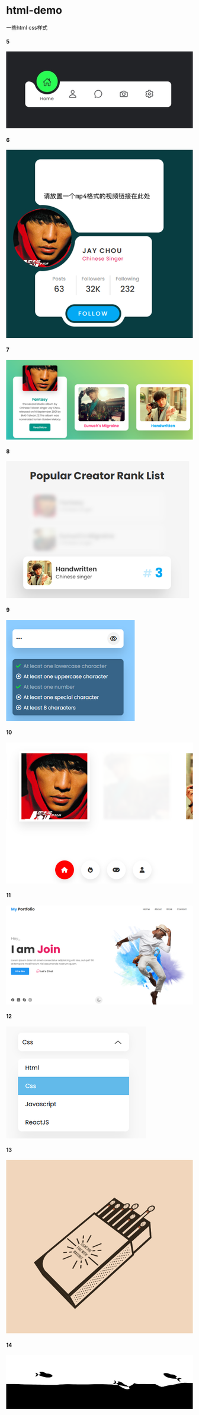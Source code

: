 # html-demo
一些html css样式

#### 5

<img src="./public/images/readme/image5.png">

#### 6
<img src="./public/images/readme/image6.png">


#### 7
<img src="./public/images/readme/image7.png">

#### 8
<img src="./public/images/readme/image8.png">

#### 9
<img src="./public/images/readme/image9.png">

#### 10
<img src="./public/images/readme/image10.png">

#### 11
<img src="./public/images/readme/image11.png">

#### 12
<img src="./public/images/readme/image12.png">

#### 13
<img src="./public/images/readme/image13.png">

#### 14
<img src="./public/images/readme/image14.png">